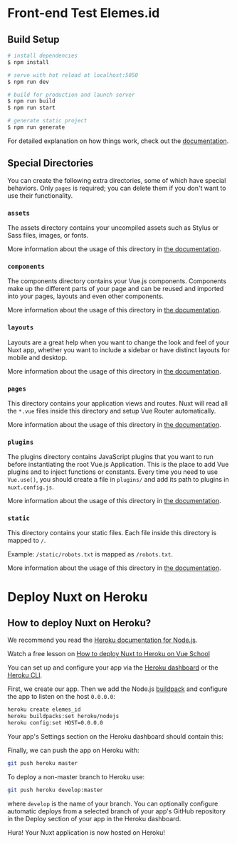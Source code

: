 # Front-end Test Elemes.id

## Build Setup

```bash
# install dependencies
$ npm install

# serve with hot reload at localhost:5050
$ npm run dev

# build for production and launch server
$ npm run build
$ npm run start

# generate static project
$ npm run generate
```

For detailed explanation on how things work, check out the [documentation](https://nuxtjs.org).

## Special Directories

You can create the following extra directories, some of which have special behaviors. Only `pages` is required; you can delete them if you don't want to use their functionality.

### `assets`

The assets directory contains your uncompiled assets such as Stylus or Sass files, images, or fonts.

More information about the usage of this directory in [the documentation](https://nuxtjs.org/docs/2.x/directory-structure/assets).

### `components`

The components directory contains your Vue.js components. Components make up the different parts of your page and can be reused and imported into your pages, layouts and even other components.

More information about the usage of this directory in [the documentation](https://nuxtjs.org/docs/2.x/directory-structure/components).

### `layouts`

Layouts are a great help when you want to change the look and feel of your Nuxt app, whether you want to include a sidebar or have distinct layouts for mobile and desktop.

More information about the usage of this directory in [the documentation](https://nuxtjs.org/docs/2.x/directory-structure/layouts).


### `pages`

This directory contains your application views and routes. Nuxt will read all the `*.vue` files inside this directory and setup Vue Router automatically.

More information about the usage of this directory in [the documentation](https://nuxtjs.org/docs/2.x/get-started/routing).

### `plugins`

The plugins directory contains JavaScript plugins that you want to run before instantiating the root Vue.js Application. This is the place to add Vue plugins and to inject functions or constants. Every time you need to use `Vue.use()`, you should create a file in `plugins/` and add its path to plugins in `nuxt.config.js`.

More information about the usage of this directory in [the documentation](https://nuxtjs.org/docs/2.x/directory-structure/plugins).

### `static`

This directory contains your static files. Each file inside this directory is mapped to `/`.

Example: `/static/robots.txt` is mapped as `/robots.txt`.

More information about the usage of this directory in [the documentation](https://nuxtjs.org/docs/2.x/directory-structure/static).

# Deploy Nuxt on Heroku
## How to deploy Nuxt on Heroku?

We recommend you read the [Heroku documentation for Node.js](https://devcenter.heroku.com/articles/nodejs-support).

Watch a free lesson on [How to deploy Nuxt to Heroku on Vue School](https://vueschool.io/lessons/how-to-deploy-nuxtjs-to-heroku?friend=nuxt)

You can set up and configure your app via the [Heroku dashboard](https://devcenter.heroku.com/articles/heroku-dashboard) or the [Heroku CLI](https://devcenter.heroku.com/articles/heroku-cli).

First, we create our app. Then we add the Node.js [buildpack](https://devcenter.heroku.com/articles/buildpacks) and configure the app to listen on the host `0.0.0.0`:

``` bash
heroku create elemes_id
heroku buildpacks:set heroku/nodejs
heroku config:set HOST=0.0.0.0
```
Your app's Settings section on the Heroku dashboard should contain this:

Finally, we can push the app on Heroku with:

``` bash 
git push heroku master
```
To deploy a non-master branch to Heroku use:
``` bash 
git push heroku develop:master
```
where `develop` is the name of your branch.
You can optionally configure automatic deploys from a selected branch of your app's GitHub repository in the Deploy section of your app in the Heroku dashboard.

Hura! Your Nuxt application is now hosted on Heroku!